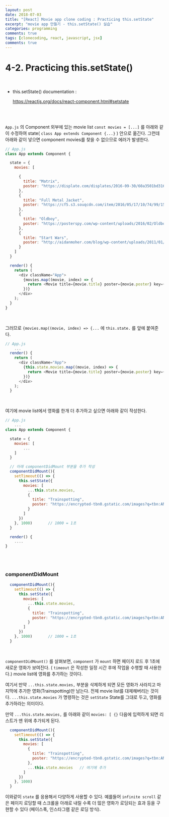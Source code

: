 ```yaml
---
layout: post
date: 2018-07-03
title: "[React] Movie app clone coding : Practicing this.setState"
excerpt: "movie app 만들기 - this.setState() 실습"
categories: programming
comments: true
tags: [clonecoding, react, javascript, jsx]
comments: true
---
```




# 4-2. Practicing this.setState()

<br>

* this.setState() documentation :

  https://reactjs.org/docs/react-component.html#setstate

<br>

<br>

`App.js` 의 Component 외부에 있는 movie list `const movies = [...]` 를 아래와 같이 수정하여 state( `class App extends Component {...}` ) 안으로 옮긴다. 그런데 아래와 같이 넣으면 component movies를 찾을 수 없으므로 에러가 발생한다.

```javascript
// App.js
class App extends Component {

  state = {
    movies: [

      {
        title: "Matrix",
        poster: "https://displate.com/displates/2016-09-30/60a3501bd3167cf9330acef43ab51ab3.jpg?w=280&h=392"
      },
      {
        title: "Full Metal Jacket",
        poster: "https://cf5.s3.souqcdn.com/item/2016/05/17/10/74/99/15/item_XL_10749915_14378548.jpg"
      },
      {
        title: "Oldboy",
        poster: "https://posterspy.com/wp-content/uploads/2016/02/Oldboy-by-Clay-Disarray-oct.jpg"
      },
      {
        title: "Start Wars",
        poster: "http://aidanmoher.com/blog/wp-content/uploads/2011/01/Olly-Moss-Star-Wars.jpeg"
      }
    ]
  }

  render() {
    return (
      <div className="App">
        {movies.map((movie, index) => {
          return <Movie title={movie.title} poster={movie.poster} key={index} />
        })}
      </div>
    );
  }
}

```

<br>

그러므로 `{movies.map((movie, index) => {...` 에 `this.state.` 를 앞에 붙여준다.

```javascript
// App.js
    ...
  render() {
    return (
      <div className="App">
        {this.state.movies.map((movie, index) => {
          return <Movie title={movie.title} poster={movie.poster} key={index} />
        })}
      </div>
    );
  }
```

<br>

여기에 movie list에서 영화를 한개 더 추가하고 싶으면 아래와 같이 작성한다.

```javascript
// App.js
    ...
class App extends Component {

  state = {
    movies: [
        ...
    ]
  }

  // 아래 componentDidMount 부분을 추가 작성
  componentDidMount(){
    setTimeout(() => {
      this.setState({
        movies: [
          ...this.state.movies,
          {
            title: "Trainspotting",
            poster: "https://encrypted-tbn0.gstatic.com/images?q=tbn:ANd9GcTXZIzbi2UWobCwSZbNtYjdUNvyhhvTt4I9_-7Gf06ZXHdm0trT"
          }
        ]
      })
    }, 1000)       // 1000 = 1초
  }

  render() {
    ....
}
```

<br>

<br>

### componentDidMount

```javascript
  componentDidMount(){
    setTimeout(() => {
      this.setState({
        movies: [
          ...this.state.movies,
          {
            title: "Trainspotting",
            poster: "https://encrypted-tbn0.gstatic.com/images?q=tbn:ANd9GcTXZIzbi2UWobCwSZbNtYjdUNvyhhvTt4I9_-7Gf06ZXHdm0trT"
          }
        ]
      })
    }, 1000)       // 1000 = 1초
  }
```

<br>

`componentDidMount()` 를 살펴보면, `component` 가 `mount` 하면 페이지 로드 후 1초에 새로운 영화가 보여진다. ( `timeout` 은 작성한 일정 시간 후에 작업을 수행할 때 사용한다.) movie list에 영화를 추가하는 것이다. 

여기서 만약 `...this.state.movies,` 부분을 삭제하게 되면 모든 영화가 사라지고 마지막에 추가한 영화(Trainspotting)만 남는다. 전체 movie list를 대체해버리는 것이다. `...this.state.movies` 가 명령하는 것은 `setState` State를 그대로 두고, 영화를 추가하라는 의미이다.  

만약 `...this.state.movies,` 를 아래와 같이 `movies: [ {}` 다음에 입력하게 되면 리스트가 맨 위에 추가되게 된다.

```javascript
  componentDidMount(){
    setTimeout(() => {
      this.setState({
        movies: [
          {
            title: "Trainspotting",
            poster: "https://encrypted-tbn0.gstatic.com/images?q=tbn:ANd9GcTXZIzbi2UWobCwSZbNtYjdUNvyhhvTt4I9_-7Gf06ZXHdm0trT"
          },
          ...this.state.movies   // 여기에 추가
        ]
      })
    }, 1000)     
  }
```



이와같이 `state` 를 응용해서 다양하게 사용할 수 있다. 예를들어 `infinite scroll` 같은 페이지 로딩할 때 스크롤을 아래로 내릴 수록 더 많은 영화가 로딩되는 효과 등을 구현할 수 있다 (페이스푹, 인스타그램 같은 로딩 방식).

